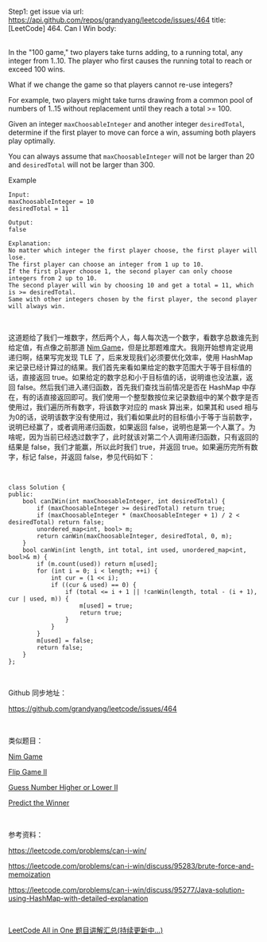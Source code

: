 Step1: get issue via url: https://api.github.com/repos/grandyang/leetcode/issues/464 
 title:[LeetCode] 464. Can I Win 
 body:  
  

In the "100 game," two players take turns adding, to a running total, any integer from 1..10. The player who first causes the running total to reach or exceed 100 wins.

What if we change the game so that players cannot re-use integers?

For example, two players might take turns drawing from a common pool of numbers of 1..15 without replacement until they reach a total >= 100.

Given an integer `maxChoosableInteger` and another integer `desiredTotal`, determine if the first player to move can force a win, assuming both players play optimally.

You can always assume that `maxChoosableInteger` will not be larger than 20 and `desiredTotal` will not be larger than 300.

Example
    
    
    Input:
    maxChoosableInteger = 10
    desiredTotal = 11
    
    Output:
    false
    
    Explanation:
    No matter which integer the first player choose, the first player will lose.
    The first player can choose an integer from 1 up to 10.
    If the first player choose 1, the second player can only choose integers from 2 up to 10.
    The second player will win by choosing 10 and get a total = 11, which is >= desiredTotal.
    Same with other integers chosen by the first player, the second player will always win.

 

这道题给了我们一堆数字，然后两个人，每人每次选一个数字，看数字总数谁先到给定值，有点像之前那道 [Nim Game](http://www.cnblogs.com/grandyang/p/4873248.html)，但是比那题难度大。我刚开始想肯定说用递归啊，结果写完发现 TLE 了，后来发现我们必须要优化效率，使用 HashMap 来记录已经计算过的结果。我们首先来看如果给定的数字范围大于等于目标值的话，直接返回 true。如果给定的数字总和小于目标值的话，说明谁也没法赢，返回 false。然后我们进入递归函数，首先我们查找当前情况是否在 HashMap 中存在，有的话直接返回即可。我们使用一个整型数按位来记录数组中的某个数字是否使用过，我们遍历所有数字，将该数字对应的 mask 算出来，如果其和 used 相与为0的话，说明该数字没有使用过，我们看如果此时的目标值小于等于当前数字，说明已经赢了，或者调用递归函数，如果返回 false，说明也是第一个人赢了。为啥呢，因为当前已经选过数字了，此时就该对第二个人调用递归函数，只有返回的结果是 false，我们才能赢，所以此时我们 true，并返回 true。如果遍历完所有数字，标记 false，并返回 false，参见代码如下：

 
    
    
    class Solution {
    public:
        bool canIWin(int maxChoosableInteger, int desiredTotal) {
            if (maxChoosableInteger >= desiredTotal) return true;
            if (maxChoosableInteger * (maxChoosableInteger + 1) / 2 < desiredTotal) return false;
            unordered_map<int, bool> m;
            return canWin(maxChoosableInteger, desiredTotal, 0, m);
        }
        bool canWin(int length, int total, int used, unordered_map<int, bool>& m) {
            if (m.count(used)) return m[used];
            for (int i = 0; i < length; ++i) {
                int cur = (1 << i);
                if ((cur & used) == 0) {
                    if (total <= i + 1 || !canWin(length, total - (i + 1), cur | used, m)) {
                        m[used] = true;
                        return true;
                    }
                }
            }
            m[used] = false;
            return false;
        }
    };

 

Github 同步地址：

<https://github.com/grandyang/leetcode/issues/464>

 

类似题目：

[Nim Game](http://www.cnblogs.com/grandyang/p/4873248.html)

[Flip Game II](http://www.cnblogs.com/grandyang/p/5226206.html)   

[Guess Number Higher or Lower II](http://www.cnblogs.com/grandyang/p/5677550.html) 

[Predict the Winner](http://www.cnblogs.com/grandyang/p/6369688.html)

 

参考资料：

<https://leetcode.com/problems/can-i-win/>

<https://leetcode.com/problems/can-i-win/discuss/95283/brute-force-and-memoization>

<https://leetcode.com/problems/can-i-win/discuss/95277/Java-solution-using-HashMap-with-detailed-explanation>

 

[LeetCode All in One 题目讲解汇总(持续更新中...)](http://www.cnblogs.com/grandyang/p/4606334.html)
